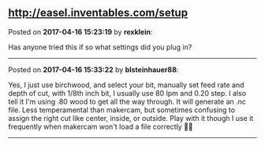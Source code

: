 ## http://easel.inventables.com/setup
Posted on **2017-04-16 15:23:19** by **rexklein**:

Has anyone tried this if so what settings did you plug in?

---

Posted on **2017-04-16 15:33:22** by **blsteinhauer88**:

Yes, I just use birchwood, and select your bit, manually set feed rate and depth of cut,  with 1/8th inch bit, I usually use 80 Ipm and 0.20 step. I also tell it I'm using .80 wood to get all the way through. It will generate an .nc file. Less temperamental than makercam, but sometimes confusing to assign the right cut like center, inside, or outside.  Play with it though I use it frequently when makercam won't load a file correctly  👍🏻

---

